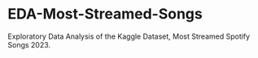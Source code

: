 # EDA-Most-Streamed-Songs
Exploratory Data Analysis of the Kaggle Dataset, Most Streamed Spotify Songs 2023.
